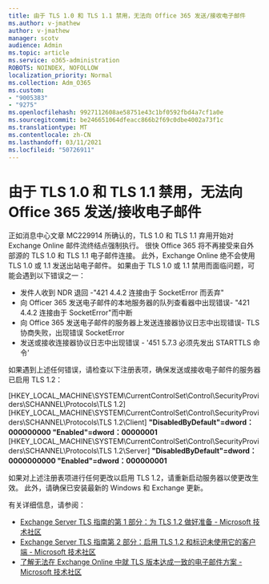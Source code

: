 ```yaml
---
title: 由于 TLS 1.0 和 TLS 1.1 禁用，无法向 Office 365 发送/接收电子邮件
ms.author: v-jmathew
author: v-jmathew
manager: scotv
audience: Admin
ms.topic: article
ms.service: o365-administration
ROBOTS: NOINDEX, NOFOLLOW
localization_priority: Normal
ms.collection: Adm_O365
ms.custom:
- "9005383"
- "9275"
ms.openlocfilehash: 9927112608ae58751e43c1bf0592fbd4a7cf1a0e
ms.sourcegitcommit: be246651064dfeacc866b2f69c0dbe4002a73f1c
ms.translationtype: MT
ms.contentlocale: zh-CN
ms.lasthandoff: 03/11/2021
ms.locfileid: "50726911"
---
```

# <a name="unable-to-sendreceive-email-tofrom-office-365-because-of-the-tls-10-and-tls-11-disablement"></a>由于 TLS 1.0 和 TLS 1.1 禁用，无法向 Office 365 发送/接收电子邮件

正如消息中心文章 MC229914 所确认的，TLS 1.0 和 TLS 1.1 弃用开始对 Exchange Online 邮件流终结点强制执行。 很快 Office 365 将不再接受来自外部源的 TLS 1.0 和 TLS 1.1 电子邮件连接。 此外，Exchange Online 绝不会使用 TLS 1.0 或 1.1 发送出站电子邮件。 如果由于 TLS 1.0 或 1.1 禁用而面临问题，可能会遇到以下错误之一：

- 发件人收到 NDR 退回 -"421 4.4.2 连接由于 SocketError 而丢弃"
- 向 Officer 365 发送电子邮件的本地服务器的队列查看器中出现错误- "421 4.4.2 连接由于 SocketError"而中断
- 向 Office [](https://docs.microsoft.com/exchange/mail-flow/connectors/protocol-logging) 365 发送电子邮件的服务器上发送连接器协议日志中出现错误- TLS 协商失败，出现错误 SocketError
- 发送或接收连接器协议日志中出现错误 - '451 5.7.3 必须先发出 STARTTLS 命令'

如果遇到上述任何错误，请检查以下注册表项，确保发送或接收电子邮件的服务器已启用 TLS 1.2：

[HKEY_LOCAL_MACHINE\SYSTEM\CurrentControlSet\Control\SecurityProviders\SCHANNEL\Protocols\TLS 1.2][HKEY_LOCAL_MACHINE\SYSTEM\CurrentControlSet\Control\SecurityProviders\SCHANNEL\Protocols\TLS 1.2\Client] **"DisabledByDefault"=dword：000000000 "Enabled"=dword：00000001** [HKEY_LOCAL_MACHINE\SYSTEM\CurrentControlSet\Control\SecurityProviders\SCHANNEL\Protocols\TLS 1.2\Server] **"DisabledByDefault"=dword：0000000000 "Enabled"=dword：000000001**

如果对上述注册表项进行任何更改以启用 TLS 1.2，请重新启动服务器以使更改生效。 此外，请确保已安装最新的 Windows 和 Exchange 更新。

有关详细信息，请参阅：

- [Exchange Server TLS 指南的第 1 部分：为 TLS 1.2 做好准备 - Microsoft 技术社区](https://techcommunity.microsoft.com/t5/exchange-team-blog/exchange-server-tls-guidance-part-1-getting-ready-for-tls-1-2/ba-p/607649)
- [Exchange Server TLS 指南第 2 部分：启用 TLS 1.2 和标识未使用它的客户端 - Microsoft 技术社区](https://techcommunity.microsoft.com/t5/exchange-team-blog/exchange-server-tls-guidance-part-2-enabling-tls-1-2-and/ba-p/607761)
- [了解无法在 Exchange Online 中就 TLS 版本达成一致的电子邮件方案 - Microsoft 技术社区](https://techcommunity.microsoft.com/t5/exchange-team-blog/understanding-email-scenarios-if-tls-versions-cannot-be-agreed/ba-p/2065089)
